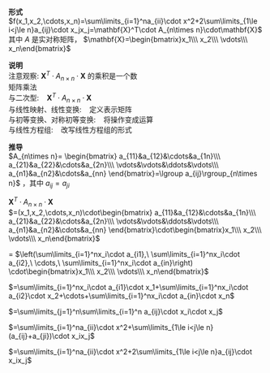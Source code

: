 **形式**  
$f(x_1,x_2,\cdots,x_n)=\sum\limits_{i=1}^na_{ii}\cdot x^2+2\sum\limits_{1\le i<j\le n}a_{ij}\cdot x_jx_j=\mathbf{X}^T\cdot A_{n\times n}\cdot\mathbf{X}$  
其中 $A$ 是实对称矩阵， $\mathbf{X}=\begin{bmatrix}x_1\\\ x_2\\\ \vdots\\\ x_n\end{bmatrix}$  
  
**说明**  
注意观察:  $\mathbf{X}^T\cdot A_{n\times n}\cdot\mathbf{X}$ 的乘积是一个数  
矩阵乘法  
与二次型: $\enspace$   $\mathbf{X}^T\cdot A_{n\times n}\cdot\mathbf{X}$  
与线性映射、线性变换: $\enspace$  定义表示矩阵  
与初等变换、对称初等变换: $\enspace$  将操作变成运算  
与线性方程组: $\enspace$  改写线性方程组的形式  
  
**推导**  
$A_{n\times n}=  
\begin{bmatrix}  
a_{11}&a_{12}&\cdots&a_{1n}\\\ a_{21}&a_{22}&\cdots&a_{2n}\\\ \vdots&\vdots&\ddots&\vdots\\\ a_{n1}&a_{n2}&\cdots&a_{nn}  
\end{bmatrix}=\lgroup a_{ij}\rgroup_{n\times n}$ ，其中 $a_{ij}=a_{ji}$  
  
$\mathbf{X}^T\cdot A_{n\times n}\cdot\mathbf{X}$  
$=(x_1,x_2,\cdots,x_n)\cdot\begin{bmatrix}  
a_{11}&a_{12}&\cdots&a_{1n}\\\ a_{21}&a_{22}&\cdots&a_{2n}\\\ \vdots&\vdots&\ddots&\vdots\\\ a_{n1}&a_{n2}&\cdots&a_{nn}  
\end{bmatrix}\cdot\begin{bmatrix}x_1\\\ x_2\\\ \vdots\\\ x_n\end{bmatrix}$  
  
= $\left(\sum\limits_{i=1}^nx_i\cdot a_{i1},\ \sum\limits_{i=1}^nx_i\cdot a_{i2},\ \cdots,\ \sum\limits_{i=1}^nx_i\cdot a_{in}\right)  
\cdot\begin{bmatrix}x_1\\\ x_2\\\ \vdots\\\ x_n\end{bmatrix}$  
  
$=\sum\limits_{i=1}^nx_i\cdot a_{i1}\cdot x_1+\sum\limits_{i=1}^nx_i\cdot a_{i2}\cdot x_2+\cdots+\sum\limits_{i=1}^nx_i\cdot a_{in}\cdot x_n$  
  
$=\sum\limits_{j=1}^n\sum\limits_{i=1}^n a_{ij}\cdot x_i\cdot x_j$  
  
$=\sum\limits_{i=1}^na_{ii}\cdot x^2+\sum\limits_{1\le i<j\le n}(a_{ij}+a_{ji})\cdot x_ix_j$  
  
$=\sum\limits_{i=1}^na_{ii}\cdot x^2+2\sum\limits_{1\le i<j\le n}a_{ij}\cdot x_ix_j$  
